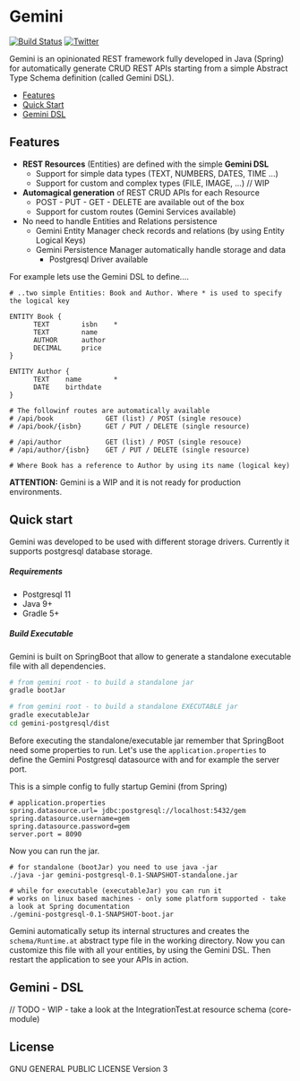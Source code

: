# Gemini

[![Build Status](https://travis-ci.org/h4t0n/gemini.svg?branch=master)](https://travis-ci.org/h4t0n/gemini)
[![Twitter](https://img.shields.io/badge/Twitter-@h4t0n-blue.svg?style=flat)](http://twitter.com/h4t0n)

Gemini is an opinionated REST framework fully developed in Java (Spring) for automatically generate CRUD REST APIs starting from a 
simple Abstract Type Schema definition (called Gemini DSL).

* [Features](#features)
* [Quick Start](#quick-start)
* [Gemini DSL](#gemini---dsl)

## Features
* **REST Resources** (Entities) are defined with the simple **Gemini DSL**
    * Support for simple data types (TEXT, NUMBERS, DATES, TIME ...)
    * Support for custom and complex types (FILE, IMAGE, ...) // WIP
* **Automagical generation** of REST CRUD APIs for each Resource
    * POST - PUT - GET - DELETE are available out of the box
    * Support for custom routes (Gemini Services available)  
* No need to handle Entities and Relations persistence
    * Gemini Entity Manager check records and relations (by using Entity Logical Keys)
    * Gemini Persistence Manager automatically handle storage and data
        * Postgresql Driver available


For example lets use the Gemini DSL to define....

```text
# ..two simple Entities: Book and Author. Where * is used to specify the logical key

ENTITY Book {
      TEXT        isbn    *
      TEXT        name
      AUTHOR      author
      DECIMAL     price
}
  
ENTITY Author {
      TEXT    name        *
      DATE    birthdate
}

# The followinf routes are automatically available  
# /api/book             GET (list) / POST (single resouce)
# /api/book/{isbn}      GET / PUT / DELETE (single resource)

# /api/author           GET (list) / POST (single resouce)
# /api/author/{isbn}    GET / PUT / DELETE (single resource)

# Where Book has a reference to Author by using its name (logical key)
```

**ATTENTION:** Gemini is a WIP and it is not ready for production environments.

## Quick start
Gemini was developed to be used with different storage drivers. Currently it supports postgresql database storage. 

##### Requirements
* Postgresql 11
* Java 9+
* Gradle 5+

##### Build Executable
Gemini is built on SpringBoot that allow to generate a standalone executable file with all dependencies.
```bash
# from gemini root - to build a standalone jar
gradle bootJar

# from gemini root - to build a standalone EXECUTABLE jar
gradle executableJar
cd gemini-postgresql/dist
```
Before executing the standalone/executable jar remember that SpringBoot need some properties to run. Let's use the
`application.properties` to define the Gemini Postgresql datasource with and for example the server port.

This is a simple config to fully startup Gemini (from Spring)

```
# application.properties
spring.datasource.url= jdbc:postgresql://localhost:5432/gem
spring.datasource.username=gem
spring.datasource.password=gem
server.port = 8090
```
 
Now you can run the jar. 
```
# for standalone (bootJar) you need to use java -jar 
./java -jar gemini-postgresql-0.1-SNAPSHOT-standalone.jar

# while for executable (executableJar) you can run it
# works on linux based machines - only some platform supported - take a look at Spring documentation
./gemini-postgresql-0.1-SNAPSHOT-boot.jar
```

Gemini automatically setup its internal structures and creates the ```schema/Runtime.at``` abstract type file in the
working directory. Now you can customize this file with all your entities, by using the Gemini DSL.
Then restart the application to see your APIs in action.


## Gemini - DSL

// TODO - WIP - take a look at the IntegrationTest.at resource schema (core-module)

## License
GNU GENERAL PUBLIC LICENSE Version 3

